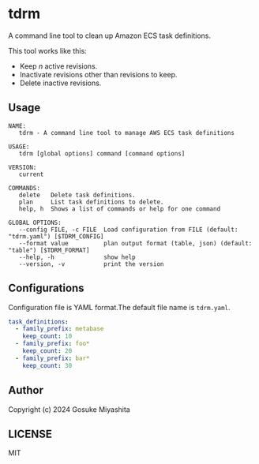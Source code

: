 # tdrm

A command line tool to clean up Amazon ECS task definitions.

This tool works like this:

- Keep *n* active revisions.
- Inactivate revisions other than revisions to keep.
- Delete inactive revisions.

## Usage

```
NAME:
   tdrm - A command line tool to manage AWS ECS task definitions

USAGE:
   tdrm [global options] command [command options]

VERSION:
   current

COMMANDS:
   delete   Delete task definitions.
   plan     List task definitions to delete.
   help, h  Shows a list of commands or help for one command

GLOBAL OPTIONS:
   --config FILE, -c FILE  Load configuration from FILE (default: "tdrm.yaml") [$TDRM_CONFIG]
   --format value          plan output format (table, json) (default: "table") [$TDRM_FORMAT]
   --help, -h              show help
   --version, -v           print the version
```

## Configurations

Configuration file is YAML format.The default file name is `tdrm.yaml`.

```yaml
task_definitions:
  - family_prefix: metabase
    keep_count: 10
  - family_prefix: foo*
    keep_count: 20
  - family_prefix: bar*
    keep_count: 30
```

## Author

Copyright (c) 2024 Gosuke Miyashita

## LICENSE

MIT
